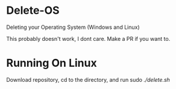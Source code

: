 # Delete-OS
Deleting your Operating System (Windows and Linux)


This probably doesn't work, I dont care. Make a PR if you want to. 

# Running On Linux
Download repository, cd to the directory, and run sudo *./delete.sh*
